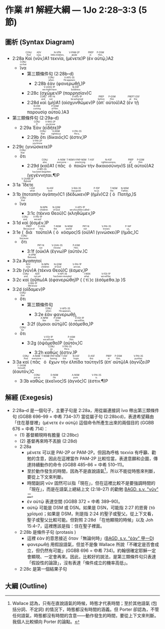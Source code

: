 # 作業 #1 解經大綱 — 1Jo 2:28–3:3 (5 節)


## 圖析 (Syntax Diagram)

- <rt>2:28a</rt> <RUBY><ruby>Καὶ<rt>And</rt></ruby><rt>CONJ</rt></RUBY> (<RUBY><ruby>νῦν‚<rt>now‚</rt></ruby><rt>ADV</rt></RUBY>)A1 <RUBY><ruby>τεκνία‚<rt>little children‚</rt></ruby><rt>N-VPN</rt></RUBY> (<RUBY><ruby>μένετε<rt>abide</rt></ruby><rt>V-PAM-2P</rt></RUBY>)P (<RUBY><ruby>ἐν<rt>in</rt></ruby><rt>PREP</rt></RUBY> <RUBY><ruby>αὐτῷ‚<rt>Him‚</rt></ruby><rt>P-DSM</rt></RUBY>)A2
	- <RUBY><ruby>ἵνα<rt>so that</rt></ruby><rt>CONJ</rt></RUBY> 
		- <rt>第三類條件句 (2:28b–d)</rt>
			- <rt>2:28b</rt>  <RUBY><ruby>ἐὰν<rt>when</rt></ruby><rt>CONJ</rt></RUBY> (<RUBY><ruby>φανερωθῇ‚<rt>He appears</rt></ruby><rt>V-APS-3S</rt></RUBY>)P
		- <rt>2:28c</rt>  (<RUBY><ruby>σχῶμεν<rt>we might have</rt></ruby><rt>V-2AAS-1P</rt></RUBY>)P (<RUBY><ruby>παρρησίαν<rt>boldness</rt></ruby><rt>N-ASF</rt></RUBY>)C 
		- <rt>2:28d</rt>  <RUBY><ruby>καὶ<rt>and</rt></ruby><rt>CONJ</rt></RUBY> (<RUBY><ruby>μὴ<rt>not</rt></ruby><rt>PRT-N</rt></RUBY>)A1 (<RUBY><ruby>αἰσχυνθῶμεν<rt>be ashamed</rt></ruby><rt>V-APS-1P</rt></RUBY>)P (<RUBY><ruby>ἀπ᾽<rt>before</rt></ruby><rt>PREP</rt></RUBY> <RUBY><ruby>αὐτοῦ<rt>Him</rt></ruby><rt>P-GSM</rt></RUBY>)A2 (<RUBY><ruby>ἐν<rt>at</rt></ruby><rt>PREP</rt></RUBY> <RUBY><ruby>τῇ<rt>the</rt></ruby><rt>T-DSF</rt></RUBY> <RUBY><ruby>παρουσίᾳ<rt>coming</rt></ruby><rt>N-DSF</rt></RUBY> <RUBY><ruby>αὐτοῦ.<rt>of Him.</rt></ruby><rt>P-GSM</rt></RUBY>)A3 
- <rt>第三類條件句 (2:29a–d)</rt>
	-  <rt>2:29a</rt> <RUBY><ruby>Ἐὰν<rt>If</rt></ruby><rt>CONJ</rt></RUBY> (<RUBY><ruby>εἰδῆτε<rt>you know</rt></ruby><rt>V-RAS-2P</rt></RUBY>)P 
		-  <rt>2:29b</rt> <RUBY><ruby>ὅτι<rt>that</rt></ruby><rt>CONJ</rt></RUBY> (<RUBY><ruby>δίκαιός<rt>righteous</rt></ruby><rt>A-NSM</rt></RUBY>)C (<RUBY><ruby>ἐστιν‚<rt>He is‚</rt></ruby><rt>V-PAI-3S</rt></RUBY>)P
- <rt>2:29c</rt>  (<RUBY><ruby>γινώσκετε<rt>you know</rt></ruby><rt>V-PAI-2P</rt></RUBY>)P 
	- <RUBY><ruby>ὅτι<rt>that</rt></ruby><rt>CONJ</rt></RUBY>
		- <rt>2:29d</rt> (<RUBY><ruby>καὶ<rt>also</rt></ruby><rt>CONJ</rt></RUBY>)A1 (<RUBY><ruby>πᾶς<rt>everyone</rt></ruby><rt>A-NSM</rt></RUBY> <RUBY><ruby>ὁ<rt>‑</rt></ruby><rt>T-NSM</rt></RUBY> <RUBY><ruby>ποιῶν<rt>practicing</rt></ruby><rt>V-PAP-NSM</rt></RUBY> <RUBY><ruby>τὴν<rt>‑</rt></ruby><rt>T-ASF</rt></RUBY> <RUBY><ruby>δικαιοσύνην<rt>righteousness‚</rt></ruby><rt>N-ASF</rt></RUBY>)S (<RUBY><ruby>ἐξ<rt>of</rt></ruby><rt>PREP</rt></RUBY> <RUBY><ruby>αὐτοῦ<rt>Him</rt></ruby><rt>P-GSM</rt></RUBY>)A2 (<RUBY><ruby>γεγέννηται.¶<rt>has been begotten.</rt></ruby><rt>V-RPI-3S</rt></RUBY>)P
- <rt>3:1a</rt> <RUBY><ruby>Ἴδετε<rt>Behold</rt></ruby><rt>V-2AAM-2P</rt></RUBY>
- <rt>3:1b</rt> (<RUBY><ruby>ποταπὴν<rt>what</rt></ruby><rt>I-ASF</rt></RUBY> <RUBY><ruby>ἀγάπην<rt>love</rt></ruby><rt>N-ASF</rt></RUBY>)C1 (<RUBY><ruby>δέδωκεν<rt>has given</rt></ruby><rt>V-RAI-3S</rt></RUBY>)P (<RUBY><ruby>ἡμῖν<rt>to us</rt></ruby><rt>P-1DP</rt></RUBY>)C2 (<RUBY><ruby>ὁ<rt>the</rt></ruby><rt>T-NSM</rt></RUBY> <RUBY><ruby>Πατὴρ‚<rt>Father‚</rt></ruby><rt>N-NSM</rt></RUBY>)S 
	- <RUBY><ruby>ἵνα<rt>that</rt></ruby><rt>CONJ</rt></RUBY>
		- <rt>3:1c</rt> (<RUBY><ruby>τέκνα<rt>children</rt></ruby><rt>N-NPN</rt></RUBY> <RUBY><ruby>Θεοῦ<rt>of God</rt></ruby><rt>N-GSM</rt></RUBY>)C (<RUBY><ruby>κληθῶμεν‚<rt>we should be called -</rt></ruby><rt>V-APS-1P</rt></RUBY>)P
- <rt>3:1d</rt> <RUBY><ruby>καὶ<rt>and</rt></ruby><rt>CONJ</rt></RUBY> (<RUBY><ruby>ἐσμέν.<rt>we are!</rt></ruby><rt>V-PAI-1P</rt></RUBY>)P 
- <rt>3:1e</rt> (<RUBY><ruby>διὰ<rt>Because of</rt></ruby><rt>PREP</rt></RUBY> <RUBY><ruby>τοῦτο<rt>this‚</rt></ruby><rt>D-ASN</rt></RUBY>)A (<RUBY><ruby>ὁ<rt>the</rt></ruby><rt>T-NSM</rt></RUBY> <RUBY><ruby>κόσμος<rt>world</rt></ruby><rt>N-NSM</rt></RUBY>)S (<RUBY><ruby>οὐ<rt>not</rt></ruby><rt>PRT-N</rt></RUBY>)A1 (<RUBY><ruby>γινώσκει<rt>knows</rt></ruby><rt>V-PAI-3S</rt></RUBY>)P (<RUBY><ruby>ἡμᾶς‚<rt>us‚</rt></ruby><rt>P-1AP</rt></RUBY>)C 
	- <RUBY><ruby>ὅτι<rt>because</rt></ruby><rt>CONJ</rt></RUBY> 
		- <rt>3:1f</rt> (<RUBY><ruby>οὐκ<rt>not</rt></ruby><rt>PRT-N</rt></RUBY>)A (<RUBY><ruby>ἔγνω<rt>it knew</rt></ruby><rt>V-2AAI-3S</rt></RUBY>)P (<RUBY><ruby>αὐτόν.<rt>Him.</rt></ruby><rt>P-ASM</rt></RUBY>)C
-  <rt>3:2a</rt> <RUBY><ruby>Ἀγαπητοί<rt>Beloved‚</rt></ruby><rt>A-VPM</rt></RUBY>
-  <rt>3:2b</rt> (<RUBY><ruby>νῦν<rt>now</rt></ruby><rt>ADV</rt></RUBY>)A (<RUBY><ruby>τέκνα<rt>children</rt></ruby><rt>N-NPN</rt></RUBY> <RUBY><ruby>Θεοῦ<rt>of God</rt></ruby><rt>N-GSM</rt></RUBY>)C (<RUBY><ruby>ἐσμεν‚<rt>are we‚</rt></ruby><rt>V-PAI-1P</rt></RUBY>)P 
- <rt>3:2c</rt> <RUBY><ruby>καὶ<rt>and</rt></ruby><rt>CONJ</rt></RUBY> (<RUBY><ruby>οὔπω<rt>not yet</rt></ruby><rt>ADV</rt></RUBY>)A (<RUBY><ruby>ἐφανερώθη<rt>has been revealed</rt></ruby><rt>V-API-3S</rt></RUBY>)P { (<RUBY><ruby>τί<rt>what</rt></ruby><rt>I-NSN</rt></RUBY>)c (<RUBY><ruby>ἐσόμεθα.<rt>we will be.</rt></ruby><rt>V-FDI-1P</rt></RUBY>)p }S 
- <rt>3:2d</rt> (<RUBY><ruby>οἴδαμεν<rt>We know</rt></ruby><rt>V-RAI-1P</rt></RUBY>)P 
	- <RUBY><ruby>ὅτι<rt>that</rt></ruby><rt>CONJ</rt></RUBY> 
		- <rt>第三類條件句</rt>
			- <rt>3:2e</rt> <RUBY><ruby>ἐὰν<rt>when</rt></ruby><rt>CONJ</rt></RUBY> <RUBY><ruby>φανερωθῇ‚<rt>He appears‚</rt></ruby><rt>V-APS-3S</rt></RUBY>
		- <rt>3:2f</rt>  (<RUBY><ruby>ὅμοιοι<rt>like</rt></ruby><rt>A-NPM</rt></RUBY> <RUBY><ruby>αὐτῷ<rt>Him</rt></ruby><rt>P-DSM</rt></RUBY>)C (<RUBY><ruby>ἐσόμεθα‚<rt>we will be‚</rt></ruby><rt>V-FDI-1P</rt></RUBY>)P 
	- <RUBY><ruby>ὅτι<rt>for</rt></ruby><rt>CONJ</rt></RUBY> 
		- <rt>3:2g</rt> (<RUBY><ruby>ὀψόμεθα<rt>we will see</rt></ruby><rt>V-FDI-1P</rt></RUBY>)P (<RUBY><ruby>αὐτὸν‚<rt>Him</rt></ruby><rt>P-ASM</rt></RUBY>)C 
			- <rt>3:2h</rt>  <RUBY><ruby>καθώς<rt>as</rt></ruby><rt>CONJ</rt></RUBY> (<RUBY><ruby>ἐστιν.<rt>He is.</rt></ruby><rt>V-PAI-3S</rt></RUBY>)P 
-   <rt>3:3a</rt> <RUBY><ruby>καὶ<rt>And</rt></ruby><rt>CONJ</rt></RUBY> (<RUBY><ruby>πᾶς<rt>everyone</rt></ruby><rt>A-NSM</rt></RUBY> <RUBY><ruby>ὁ<rt>‑</rt></ruby><rt>T-NSM</rt></RUBY> <RUBY><ruby>ἔχων<rt>having</rt></ruby><rt>V-PAP-NSM</rt></RUBY> <RUBY><ruby>τὴν<rt>the</rt></ruby><rt>T-ASF</rt></RUBY> <RUBY><ruby>ἐλπίδα<rt>hope</rt></ruby><rt>N-ASF</rt></RUBY> <RUBY><ruby>ταύτην<rt>this</rt></ruby><rt>D-ASF</rt></RUBY>)S (<RUBY><ruby>ἐπ᾽<rt>in</rt></ruby><rt>PREP</rt></RUBY> <RUBY><ruby>αὐτῷ<rt>Him‚</rt></ruby><rt>P-DSM</rt></RUBY>)A (<RUBY><ruby>ἁγνίζει<rt>purifies</rt></ruby><rt>V-PAI-3S</rt></RUBY>)P (<RUBY><ruby>ἑαυτὸν‚<rt>himself‚</rt></ruby><rt>F-3ASM</rt></RUBY>)C 
	- <rt>3:3b</rt>  <RUBY><ruby>καθὼς<rt>just as</rt></ruby><rt>CONJ</rt></RUBY> (<RUBY><ruby>ἐκεῖνος<rt>He</rt></ruby><rt>D-NSM</rt></RUBY>)S (<RUBY><ruby>ἁγνός<rt>pure</rt></ruby><rt>A-NSM</rt></RUBY>)C (<RUBY><ruby>ἐστιν.¶<rt>is.</rt></ruby><rt>V-PAI-3S</rt></RUBY>)P


## 解經 (Exegesis)
- 2:28a–d 是一個句子，主要子句是 2:28a，用從屬連接詞 ἵνα 帶出第三類條件句 (GGBB 696–99 = 中希 734–37) 當從屬子句 (2:28bcd)，表達希望藉由「住在基督裡」(μένετε ἐν αὐτῷ) 這個命令所產生出來的兩個目的 (GGBB 676 = 中希 714)：
	- (1) 基督顯現時有膽量 (2:28bc)
	- (2) 基督再來時不丟臉 (2:28d)
	- 2:28a
		-  μένετε 可以是 PAI-2P or PAM-2P。但因為呼格 τεκνία 有呼籲、勸勉的含意，因此在這裡當作 PAM-2P 比較恰當，表達意願和企圖，傳達持續動作的命令 (GGBB 485–86 = 中希 510–11)。
		- 至於動作發生的時間，因為不是直說語氣[^1]，所以不能從時態來判斷，要從上下文來判斷。
		- 時間副詞 νῦν 固然可以指「現在」，但在這裡比較不是要強調時間的「現在」，而是在語氣上總結上文 (2:18–27) 的勸勉 [BAGD, s.v. "νῦν" 二](https://bible.fhl.net/new/s.php?N=0&k=03568&m=)。
		- ἐν αὐτῷ 表達空間 (GGBB 372 = 中希 389–90)。
		- αὐτῷ 可能是 DSM 或 DSN。如果是 DSN，可能指 2:27 的恩膏 (τὸ χρῖσμα)；如果是 DSM，則是指 2:24 的聖子或聖父。從上下文看，聖子或聖父比較可能。但對照 2:28d 「在他顯現的時候」以及 Joh 15:4–7，這裡應該是指：住在聖子裡面。
	- 2:28b 是條件子句 (protasis )
		- 這裡 ἐὰν 的意思接近 ὅταν「無論何時」([BAGD, s.v. "ἐὰν" 甲一D](https://bible.fhl.net/new/s.php?N=0&k=01437&m=))
		- φανερωθῇ 用假設語氣，但並不是像 Wallace 所說「不確定是否會成立，但仍然有可能」(GGBB 696 = 中希 734)。約翰很確定耶穌一定會顯現、一定會再來。因此，比較好的說法，是第三類條件句只表達「假設性的論證」，沒有表達「條件成立的機率高低」。
	- 2:28c 是第一個結果子句

[^1]: Wallace 認為，只有在直說語氣的時候，時態才代表時間；至於其他語氣 (包括分詞、不定詞) 的情況下，時態都沒有時間的涵義。但 Porter 卻認為，不管任何語氣，時態都沒有時間的含意——動作發生的時間，要從上下文來判斷。我個人比較傾向 Porter 的論點。

## 大綱 (Outline)

